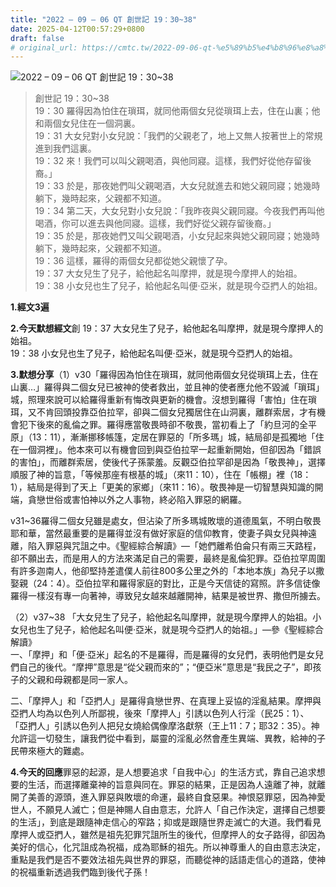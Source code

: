 ```yaml
---
title: "2022 – 09 – 06 QT 創世記 19：30~38"
date: 2025-04-12T00:57:29+0800
draft: false
# original_url: https://cmtc.tw/2022-09-06-qt-%e5%89%b5%e4%b8%96%e8%a8%98-19%ef%bc%9a3038
---
```


![2022 – 09 – 06 QT 創世記 19：30\~38](/images/qt.jpg  "2022 – 09 – 06 QT 創世記 19：30\~38")

> 創世記 19：30\~38  
> 19：30 羅得因為怕住在瑣珥，就同他兩個女兒從瑣珥上去，住在山裏；他和兩個女兒住在一個洞裏。  
> 19：31 大女兒對小女兒說：「我們的父親老了，地上又無人按著世上的常規進到我們這裏。  
> 19：32 來！我們可以叫父親喝酒，與他同寢。這樣，我們好從他存留後裔。」  
> 19：33 於是，那夜她們叫父親喝酒，大女兒就進去和她父親同寢；她幾時躺下，幾時起來，父親都不知道。  
> 19：34 第二天，大女兒對小女兒說：「我昨夜與父親同寢。今夜我們再叫他喝酒，你可以進去與他同寢。這樣，我們好從父親存留後裔。」  
> 19：35 於是，那夜她們又叫父親喝酒，小女兒起來與她父親同寢；她幾時躺下，幾時起來，父親都不知道。  
> 19：36 這樣，羅得的兩個女兒都從她父親懷了孕。  
> 19：37 大女兒生了兒子，給他起名叫摩押，就是現今摩押人的始祖。  
> 19：38 小女兒也生了兒子，給他起名叫便‧亞米，就是現今亞捫人的始祖。

**1.經文3遍**

**2.今天默想經文**創 19：37 大女兒生了兒子，給他起名叫摩押，就是現今摩押人的始祖。  
19：38 小女兒也生了兒子，給他起名叫便‧亞米，就是現今亞捫人的始祖。

**3.默想分享**（1）v30「羅得因為怕住在瑣珥，就同他兩個女兒從瑣珥上去，住在山裏…」羅得與二個女兒已被神的使者救出，並且神的使者應允他不毀滅「瑣珥」城，照理來說可以給羅得重新有悔改與更新的機會。沒想到羅得「害怕」住在瑣珥，又不肯回頭投靠亞伯拉罕，卻與二個女兒獨居住在山洞裏，離群索居，才有機會犯下後來的亂倫之罪。羅得應當敬畏時卻不敬畏，當初看上了「約旦河的全平原」（13：11），漸漸挪移帳篷，定居在罪惡的「所多瑪」城，結局卻是孤獨地「住在一個洞裡」。他本來可以有機會回到與亞伯拉罕一起重新開始，但卻因為「錯誤的害怕」，而離群索居，使後代子孫蒙羞。反觀亞伯拉罕卻是因為「敬畏神」，選擇順服了神的旨意，「等候那座有根基的城」（來11：10），住在「帳棚」裡（18：1），結局是得到了天上「更美的家鄉」（來11：16）。敬畏神是一切智慧與知識的開端，貪戀世俗或害怕神以外之人事物，終必陷入罪惡的網羅。

v31\~36羅得二個女兒雖是處女，但沾染了所多瑪城敗壞的道德風氣，不明白敬畏耶和華，當然最重要的是羅得並沒有做好家庭的信仰教育，使妻子與女兒與神遠離，陷入罪惡與咒詛之中。《聖經綜合解讀》—「她們離希伯侖只有兩三天路程，卻不願出去，而是用人的方法來滿足自己的需要，最終是亂倫犯罪。亞伯拉罕周圍有許多迦南人，他卻堅持差遣僕人前往800多公里之外的「本地本族」為兒子以撒娶親（24：4）。亞伯拉罕和羅得家庭的對比，正是今天信徒的寫照。許多信徒像羅得一樣沒有專一向著神，導致兒女越來越離開神，結果是被世界、撒但所擄去。

（2）v37\~38 「大女兒生了兒子，給他起名叫摩押，就是現今摩押人的始祖。小女兒也生了兒子，給他起名叫便‧亞米，就是現今亞捫人的始祖。」—參《聖經綜合解讀》  
一、「摩押」和「便·亞米」起名的不是羅得，而是羅得的女兒們，表明他們是女兒們自己的後代。“摩押”意思是“從父親而來的”；“便亞米”意思是“我民之子”，即孩子的父親和母親都是同一家人。

二、「摩押人」和「亞捫人」是羅得貪戀世界、在真理上妥協的淫亂結果。摩押與亞捫人均為以色列人所鄙視，後來「摩押人」引誘以色列人行淫（民25：1）、 「亞捫人」引誘以色列人把兒女燒給偶像摩洛獻祭（王上11：7；耶32：35）。神允許這一切發生，讓我們從中看到，屬靈的淫亂必然會產生異端、異教，給神的子民帶來極大的難處。

**4.今天的回應**罪惡的起源，是人想要追求「自我中心」的生活方式，靠自己追求想要的生活，而選擇離棄神的旨意與同在。罪惡的結果，正是因為人遠離了神，就離開了美善的源頭，進入罪惡與敗壞的命運，最終自食惡果。神恨惡罪惡，因為神愛世人，不願見人滅亡；但是神賜人自由意志，允許人「自己作決定，選擇自己想要的生活」，到底是跟隨神走信心的窄路；抑或是跟隨世界走滅亡的大道。我們看見摩押人或亞捫人，雖然是祖先犯罪咒詛所生的後代，但摩押人的女子路得，卻因為美好的信心，化咒詛成為祝福，成為耶穌的祖先。所以神尊重人的自由意志決定，重點是我們是否不要效法祖先與世界的罪惡，而聽從神的話語走信心的道路，使神的祝福重新透過我們臨到後代子孫！